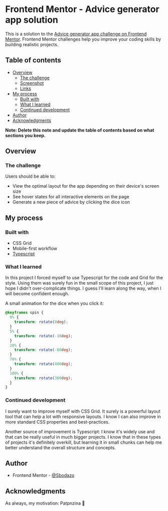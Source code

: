 # Frontend Mentor - Advice generator app solution

This is a solution to the [Advice generator app challenge on Frontend Mentor](https://www.frontendmentor.io/challenges/advice-generator-app-QdUG-13db). Frontend Mentor challenges help you improve your coding skills by building realistic projects.

## Table of contents

- [Overview](#overview)
  - [The challenge](#the-challenge)
  - [Screenshot](#screenshot)
  - [Links](#links)
- [My process](#my-process)
  - [Built with](#built-with)
  - [What I learned](#what-i-learned)
  - [Continued development](#continued-development)
- [Author](#author)
- [Acknowledgments](#acknowledgments)

**Note: Delete this note and update the table of contents based on what sections you keep.**

## Overview

### The challenge

Users should be able to:

- View the optimal layout for the app depending on their device's screen size
- See hover states for all interactive elements on the page
- Generate a new piece of advice by clicking the dice icon


<!-- ### Screenshot

![](./screenshot.jpg)

Add a screenshot of your solution. The easiest way to do this is to use Firefox to view your project, right-click the page and select "Take a Screenshot". You can choose either a full-height screenshot or a cropped one based on how long the page is. If it's very long, it might be best to crop it.

Alternatively, you can use a tool like [FireShot](https://getfireshot.com/) to take the screenshot. FireShot has a free option, so you don't need to purchase it. 

Then crop/optimize/edit your image however you like, add it to your project, and update the file path in the image above.

**Note: Delete this note and the paragraphs above when you add your screenshot. If you prefer not to add a screenshot, feel free to remove this entire section.**

### Links

- Solution URL: [Add solution URL here](https://your-solution-url.com)
- Live Site URL: [Add live site URL here](https://your-live-site-url.com) -->

## My process

### Built with

- CSS Grid
- Mobile-first workflow
- [Typescript](https://www.typescriptlang.org/)


### What I learned

In this project I forced myself to use Typescript for the code and Grid for the style. Using them was surely fun in the small scope of this project, I just hope I didn't over-complicate things. I guess I'll learn along the way, when I will become confident enough.

A small animation for the dice when you click it:
```css
@keyframes spin {
  0% {
    transform: rotate(0deg);
  }
  5% {
    transform: rotate(-10deg);
  }
  20% {
    transform: rotate(-60deg);
  }
  70% {
    transform: rotate(400deg);
  }
  100% {
    transform: rotate(360deg);
  }
}
```

### Continued development

I surely want to improve myself with CSS Grid. It surely is a powerful layout tool that can help a lot with responsive layouts. I know I can also improve in more standard CSS properties and best-practices.

Another source of improvement is Typescript: I know it's widely use and that can be really useful in much bigger projects. I know that in these types of projects it's definitely overkill, but learning it in small chunks can help me better understand the overall structure and concepts.

## Author

- Frontend Mentor - [@Sbodazo](https://www.frontendmentor.io/profile/Sbodazo)

## Acknowledgments

As always, my motivation: Patpnzina 🦆

